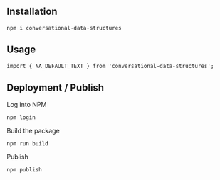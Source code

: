 ## Installation

```
npm i conversational-data-structures
```

## Usage

```
import { NA_DEFAULT_TEXT } from 'conversational-data-structures';
```

## Deployment / Publish

Log into NPM

```
npm login
```

Build the package

```
npm run build
```

Publish

```
npm publish
```
